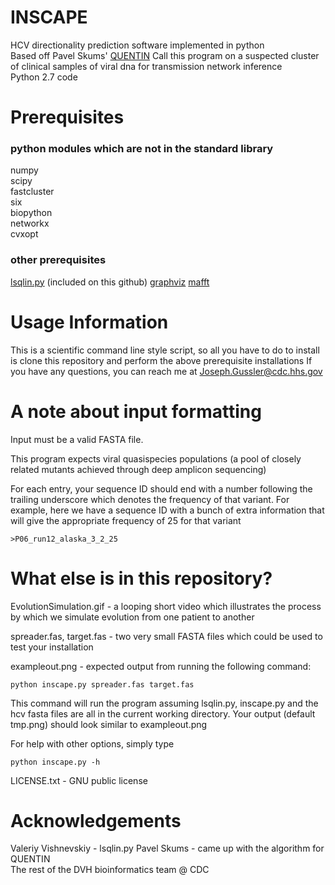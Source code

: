 # INSCAPE 
HCV directionality prediction software implemented in python  
Based off Pavel Skums' [QUENTIN](https://github.com/skumsp/quentin)
Call this program on a suspected cluster of clinical samples of viral dna for transmission network inference  
Python 2.7 code
# Prerequisites
### python modules which are not in the standard library
numpy  
scipy  
fastcluster  
six  
biopython  
networkx  
cvxopt  
### other prerequisites
[lsqlin.py](https://github.com/scivision/airtools/blob/master/airtools/lsqlin.py) (included on this github)
[graphviz](http://www.graphviz.org/)
[mafft](http://mafft.cbrc.jp/alignment/software/)

# Usage Information

This is a scientific command line style script, so all you have to do to install is clone this repository and perform the above prerequisite installations
If you have any questions, you can reach me at Joseph.Gussler@cdc.hhs.gov

# A note about input formatting
Input must be a valid FASTA file.

This program expects viral quasispecies populations (a pool of closely related mutants achieved through deep amplicon sequencing)

For each entry, your sequence ID should end with a number following the trailing underscore which denotes the frequency of that variant. For example, here we have a sequence ID with a bunch of extra information that will give the appropriate frequency of 25 for that variant

```
>P06_run12_alaska_3_2_25
```
# What else is in this repository?

EvolutionSimulation.gif - a looping short video which illustrates the process by which we simulate evolution from one patient to another

spreader.fas, target.fas - two very small FASTA files which could be used to test your installation

exampleout.png - expected output from running the following command:
```
python inscape.py spreader.fas target.fas
```
This command will run the program assuming lsqlin.py, inscape.py and the hcv fasta files are all in the current working directory. Your output (default tmp.png) should look similar to exampleout.png

For help with other options, simply type  
```
python inscape.py -h
```
LICENSE.txt - GNU public license
    
# Acknowledgements
Valeriy Vishnevskiy - lsqlin.py
Pavel Skums - came up with the algorithm for QUENTIN  
The rest of the DVH bioinformatics team @ CDC  
